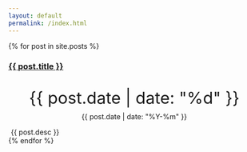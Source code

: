 ```yaml
---
layout: default
permalink: /index.html
---
```

<!-- 文章列表 -->
<div class="container">
	<div class="row" id="posts">
		{% for post in site.posts %}
		<div class="col-md-6 col-sm-12 col-xs-12">
			<div class="panel panel-{% if post.style %}{{ post.style }}{% else %}{{ "default" }}{% endif %}">
				<div class="panel-heading">
					<h3 class="panel-title"><span class="glyphicon glyphicon-file"></span> <a href="{{ post.url }}">{{ post.title }}</a></h3>
				</div>
				<div class="panel-body">
					<div class="media">
						<div class="pull-left" align="center">
							<p style="font-size: 33px;margin-bottom: -5px;" class="text-{% if post.style %}{{ post.style }}{% else %}{{ "muted" }}{% endif %}">{{ post.date | date: "%d" }}</p>
							<p class="text-{% if post.style %}{{ post.style }}{% else %}{{ "muted" }}{% endif %}">{{ post.date | date: "%Y-%m" }}</p>
						</div>
						<div class="media-body text-{% if post.style %}{{ post.style }}{% else %}{{ "muted" }}{% endif %}" style="padding-left: 5px;">
							{{ post.desc }}
						</div>
					</div>
				</div>
			</div>
		</div>
		{% endfor %}
	</div>
</div>
<!-- 右键菜单 -->
<script src="/static/bootstrap.contextmenu/bootstrap.contextmenu.min.js"></script>
<script type="text/javascript">
var category_menu = [];
category_menu.push({
	text: '<i class="pull-right badge">{{ site.posts | size }}</i>全部分类',
	icon: 'glyphicon-th',
	callback: function(){
		getCategory('all');
	}
});
category_menu.push({
	text: '---'
});
{% for category in site.categories %}
category_menu.push({
	text: '<i class="pull-right badge">{{ category[1] | size }}</i>{{ category[0] }}',
	icon: 'glyphicon-file',
	callback: function(){
		getCategory('{{ category[0] }}');
	}
});
{% endfor %}
category_menu.push({
	text: '---'
});
category_menu.push({
	text: '默认分类',
	icon: 'glyphicon-th-large',
	callback: function(){
		getCategory('');
	}
});

var mainmenu = _ctxMenu.init([
{
	text: '返回顶部',
	icon: 'glyphicon-chevron-up',
	callback: function(){
		location.href = "#top";
	}
},{
	text: '---'
},{
	text: '刷新页面',
	icon: 'glyphicon-refresh',
	callback: function(){
		location.reload();
	}
},{
	text: '---'
},{
	text: '文章分类',
	icon: 'glyphicon-th-large',
	menu: category_menu
},{
	text: '个人页面',
	icon: 'glyphicon-book',
	menu: [
	{
		text: '关于本站',
		icon: 'glyphicon-heart',
		callback: function(){
			window.open("/about/", "_blank");
		}
	},{
		text: '留个言吧',
		icon: 'glyphicon-envelope',
		callback: function(){
			window.open("/guest/", "_blank");
		}
	},{
		text: '---'
	},{
		text: 'GitHub',
		icon: 'glyphicon-paperclip',
		callback: function(){
			window.open("https://github.com/h01", "_blank");
		}
	}]
},{
	text: '---'
},{
	text: '关闭页面',
	icon: 'glyphicon-off',
	disabled: true
}
]);
_ctxMenu.bind(mainmenu, document);
</script>